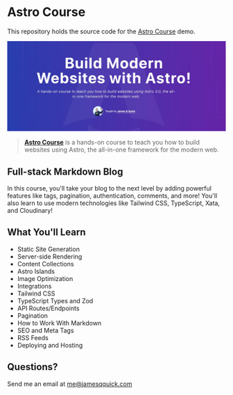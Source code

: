 # Astro Course

This repository holds the source code for the [Astro Course](https://astrocourse.dev/) demo.

![Astro Course Cover Image](./course-cover.jpg)

> **[Astro Course](https://astrocourse.dev/)** is a hands-on course to teach you how to build websites using Astro, the all-in-one framework for the modern web.

## Full-stack Markdown Blog

In this course, you'll take your blog to the next level by adding powerful features like tags, pagination, authentication, comments, and more! You'll also learn to use modern technologies like Tailwind CSS, TypeScript, Xata, and Cloudinary!

## What You'll Learn

-   Static Site Generation
-   Server-side Rendering
-   Content Collections
-   Astro Islands
-   Image Optimization
-   Integrations
-   Tailwind CSS
-   TypeScript Types and Zod
-   API Routes/Endpoints
-   Pagination
-   How to Work With Markdown
-   SEO and Meta Tags
-   RSS Feeds
-   Deploying and Hosting

## Questions?

Send me an email at me@jamesqquick.com
